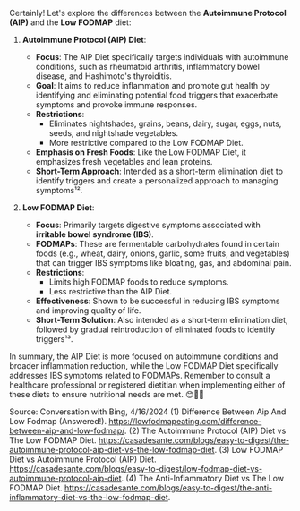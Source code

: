 Certainly! Let's explore the differences between the **Autoimmune Protocol (AIP)** and the **Low FODMAP** diet:

1. **Autoimmune Protocol (AIP) Diet**:
   - **Focus**: The AIP Diet specifically targets individuals with autoimmune conditions, such as rheumatoid arthritis, inflammatory bowel disease, and Hashimoto's thyroiditis.
   - **Goal**: It aims to reduce inflammation and promote gut health by identifying and eliminating potential food triggers that exacerbate symptoms and provoke immune responses.
   - **Restrictions**:
     - Eliminates nightshades, grains, beans, dairy, sugar, eggs, nuts, seeds, and nightshade vegetables.
     - More restrictive compared to the Low FODMAP Diet.
   - **Emphasis on Fresh Foods**: Like the Low FODMAP Diet, it emphasizes fresh vegetables and lean proteins.
   - **Short-Term Approach**: Intended as a short-term elimination diet to identify triggers and create a personalized approach to managing symptoms¹².

2. **Low FODMAP Diet**:
   - **Focus**: Primarily targets digestive symptoms associated with **irritable bowel syndrome (IBS)**.
   - **FODMAPs**: These are fermentable carbohydrates found in certain foods (e.g., wheat, dairy, onions, garlic, some fruits, and vegetables) that can trigger IBS symptoms like bloating, gas, and abdominal pain.
   - **Restrictions**:
     - Limits high FODMAP foods to reduce symptoms.
     - Less restrictive than the AIP Diet.
   - **Effectiveness**: Shown to be successful in reducing IBS symptoms and improving quality of life.
   - **Short-Term Solution**: Also intended as a short-term elimination diet, followed by gradual reintroduction of eliminated foods to identify triggers¹³.

In summary, the AIP Diet is more focused on autoimmune conditions and broader inflammation reduction, while the Low FODMAP Diet specifically addresses IBS symptoms related to FODMAPs. Remember to consult a healthcare professional or registered dietitian when implementing either of these diets to ensure nutritional needs are met. 😊🍎🥦

Source: Conversation with Bing, 4/16/2024
(1) Difference Between Aip And Low Fodmap (Answered!). https://lowfodmapeating.com/difference-between-aip-and-low-fodmap/.
(2) The Autoimmune Protocol (AIP) Diet vs The Low FODMAP Diet. https://casadesante.com/blogs/easy-to-digest/the-autoimmune-protocol-aip-diet-vs-the-low-fodmap-diet.
(3) Low FODMAP Diet vs Autoimmune Protocol (AIP) Diet. https://casadesante.com/blogs/easy-to-digest/low-fodmap-diet-vs-autoimmune-protocol-aip-diet.
(4) The Anti-Inflammatory Diet vs The Low FODMAP Diet. https://casadesante.com/blogs/easy-to-digest/the-anti-inflammatory-diet-vs-the-low-fodmap-diet.
